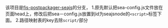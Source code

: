 该项目是[fis-postpackager-seajs](https://www.npmjs.com/package/fis-postpackager-seajs)的分支，
1.原先默认把sea-config.js文件放在页面head上，修改后把sea－config.js放置到id为seajsnode的`<script>`标签下面。
2.路径映射表的key去除`script/`部分